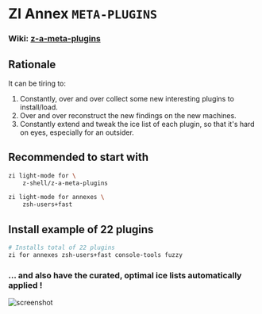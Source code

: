 # ZI Annex `META-PLUGINS`

### **Wiki:** [z-a-meta-plugins](https://github.com/z-shell/zi/wiki/z-a-meta-plugins)

## Rationale

It can be tiring to:

1. Constantly, over and over collect some new interesting plugins to install/load.
2. Over and over reconstruct the new findings on the new machines.
3. Constantly extend and tweak the ice list of each plugin, so that it's hard on
   eyes, especially for an outsider.

## Recommended to start with

```zsh
zi light-mode for \
    z-shell/z-a-meta-plugins

zi light-mode for annexes \
    zsh-users+fast
```

## Install example of 22 plugins

```zsh
# Installs total of 22 plugins
zi for annexes zsh-users+fast console-tools fuzzy
```

### **… and also have the curated, optimal ice lists automatically applied !**

![screenshot](https://raw.githubusercontent.com/z-shell/z-a-meta-plugins/main/images/fuzzy-mplg-ex.png)
